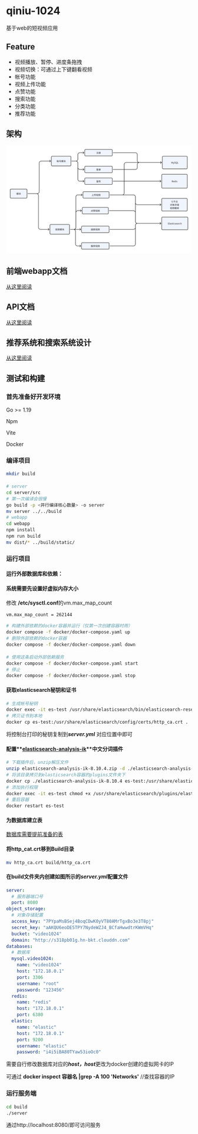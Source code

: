 # qiniu-1024

基于web的短视频应用

## Feature

- 视频播放、暂停、进度条拖拽
- ­视频切换：可通过上下键翻看视频
- 帐号功能
- 视频上传功能
- 点赞功能
- 搜索功能
- 分类功能
- 推荐功能

## 架构  

![架构](doc/img/2.png)

## 前端webapp文档

[从这里阅读](webapp/README.md)

## API文档

[从这里阅读](doc/API文档.md)

## 推荐系统和搜索系统设计

[从这里阅读](doc/推荐和搜索系统设计文档.md)

## 测试和构建

### 首先准备好开发环境

Go >= 1.19

Npm

Vite

Docker

### 编译项目

```Bash
mkdir build

# server
cd server/src
# 第一次编译会很慢
go build -p <并行编译核心数量> -o server
mv server ../../build
# webapp
cd webapp
npm install
npm run build
mv dist/* ../build/static/
```

### 运行项目

#### 运行外部数据库和依赖：

#### 系统需要先设置好虚拟内存大小

修改 **/etc/sysctl.conf**的vm.max_map_count

```Bash
vm.max_map_count = 262144
```

```Bash
# 构建外部依赖的docker容器并运行（仅第一次创建容器时用）
docker compose -f docker/docker-compose.yaml up
# 删除外部依赖的docker容器
docker compose -f docker/docker-compose.yaml down

# 使用这条启动外部依赖服务
docker compose -f docker/docker-compose.yaml start
# 停止
docker compose -f docker/docker-compose.yaml stop
```

#### 获取elasticsearch秘钥和证书

```Bash
# 生成帐号秘钥
docker exec -it es-test /usr/share/elasticsearch/bin/elasticsearch-reset-password -u elastic
# 拷贝证书到本地
docker cp es-test:/usr/share/elasticsearch/config/certs/http_ca.crt .
```

将控制台打印的秘钥复制到***server.yml*** 对应位置中即可

#### 配置**[elasticsearch-analysis-ik](https://github.com/medcl/elasticsearch-analysis-ik/releases/download/v8.10.4/elasticsearch-analysis-ik-8.10.4.zip)**中文分词插件

```Bash
# 下载插件后，unzip解压文件
unzip elasticsearch-analysis-ik-8.10.4.zip -d ./elasticsearch-analysis-ik-8.10.4
# 将该目录拷贝到elasticsearch容器的plugins文件夹下
docker cp ./elasticsearch-analysis-ik-8.10.4 es-test:/usr/share/elasticsearch/plugins/elasticsearch-analysis-ik-8.10.4
# 添加执行权限
docker exec -it es-test chmod +x /usr/share/elasticsearch/plugins/elasticsearch-analysis-ik-8.10.4
# 重启容器
docker restart es-test
```

#### 为数据库建立表

[数据库需要提前准备的表](./数据库需要提前准备的表.md)

#### 将http_cat.crt移到Build目录

```Bash
mv http_ca.crt build/http_ca.crt
```

#### 在**build**文件夹内创建如图所示的***server.yml***配置文件

```YAML
server:
  # 服务器端口号
  port: 8080
object_storage:
  # 对象存储配置
  access_key: "7PYpaMsBSej4BoqCDwK0yVT80AMrTgxBo3e3T8pj"
  secret_key: "aAKQU6eoDE5TPY7NydeWZJ4_BCfaHwwdtrKWmVHq"
  bucket: "video1024"
  domain: "http://s318pb01g.hn-bkt.clouddn.com"
databases: 
  # 数据库
  mysql.video1024: 
    name: "video1024"
    host: "172.18.0.1"
    port: 3306
    username: "root"
    password: "123456"
  redis: 
    name: "redis"
    host: "172.18.0.1"
    port: 6380
  elastic:
    name: "elastic"
    host: "172.18.0.1"
    port: 9200
    username: "elastic"
    password: "i4i5iBA80TYaw53ioOc0"
```

需要自行修改数据库对应的***host，host***更改为docker创建的虚拟网卡的IP

可通过 **docker inspect 容器名 |grep -A 100 'Networks'** //查找容器的IP

### 运行服务端

```Bash
cd build
./server
```

通过http://localhost:8080/即可访问服务